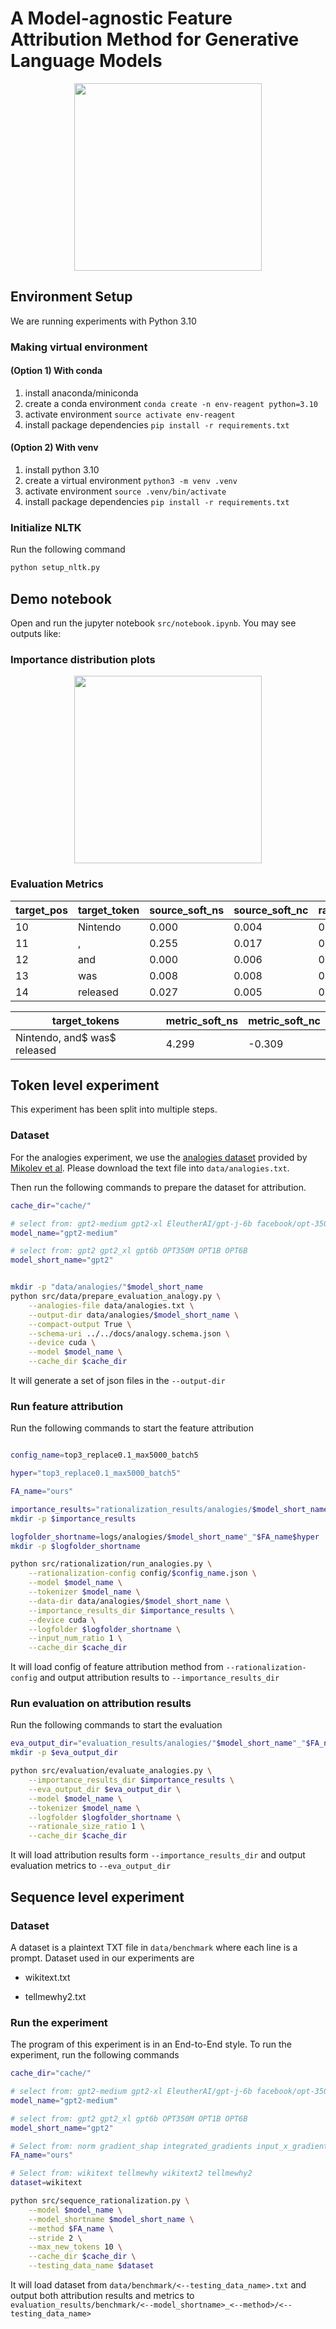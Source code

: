 # A Model-agnostic Feature Attribution Method for Generative Language Models

<p align="center">
<img src="docs/heatmap.png" height="300" />
</p>

## Environment Setup

We are running experiments with Python 3.10

### Making virtual environment

#### (Option 1) With conda

1. install anaconda/miniconda
2. create a conda environment `conda create -n env-reagent python=3.10`
3. activate environment `source activate env-reagent`
4. install package dependencies `pip install -r requirements.txt`

#### (Option 2) With venv

1. install python 3.10
2. create a virtual environment `python3 -m venv .venv`
3. activate environment `source .venv/bin/activate`
4. install package dependencies `pip install -r requirements.txt`

### Initialize NLTK

Run the following command

```sh
python setup_nltk.py
```

## Demo notebook

Open and run the jupyter notebook `src/notebook.ipynb`. You may see outputs like:

### Importance distribution plots

<p align="center">
<img src="docs/im-dist-demo.png" height="300" />
</p>

### Evaluation Metrics

| target_pos | target_token | source_soft_ns | source_soft_nc | rand_soft_ns | rand_soft_nc |
| --- | --- | --- | --- | --- | --- |
| 10 | Nintendo | 0.000 | 0.004 | 0.000 | 0.019 |
| 11 | , | 0.255 | 0.017 | 0.000 | 0.007 |
| 12 | and | 0.000 | 0.006 | 0.004 | 0.017 |
| 13 | was | 0.008 | 0.008 | 0.000 | 0.006 |
| 14 | released | 0.027 | 0.005 | 0.000 | 0.005 |


| target_tokens | metric_soft_ns | metric_soft_nc |
| --- | --- | --- |
| Nintendo$,$ and$ was$ released | 4.299 | -0.309 |


## Token level experiment

This experiment has been split into multiple steps.


<!-- NOTE: NOT REQUIRED ANYMORE -->
<!-- ### Reproducing baseline greedy search and exhaustic search

we use the code from the origin paper, Rationales for Sequential Predictions, to run the greedy search (using their off shef compatible GPT2 model) and exhaustive search.

We then modify their output format to the same format as ours (`src/rationalization/migrate_results_analogies.py`). As they only provide rationales, so we fill the importance scores as 0 for non-rationales. For rationales, the importance scores are 1/n, n is the length of the rationales. It is a pesudo importance scores for using unified evaluation pipeline.  -->

### Dataset

For the analogies experiment, we use the [analogies dataset](https://aclweb.org/aclwiki/Google_analogy_test_set_(State_of_the_art)) provided by [Mikolev et al](https://arxiv.org/abs/1301.3781). Please download the text file into `data/analogies.txt`.

Then run the following commands to prepare the dataset for attribution.

```sh
cache_dir="cache/"

# select from: gpt2-medium gpt2-xl EleutherAI/gpt-j-6b facebook/opt-350m facebook/opt-1.3b KoboldAI/OPT-6.7B-Erebus
model_name="gpt2-medium"

# select from: gpt2 gpt2_xl gpt6b OPT350M OPT1B OPT6B
model_short_name="gpt2" 


mkdir -p "data/analogies/"$model_short_name
python src/data/prepare_evaluation_analogy.py \
    --analogies-file data/analogies.txt \
    --output-dir data/analogies/$model_short_name \
    --compact-output True \
    --schema-uri ../../docs/analogy.schema.json \
    --device cuda \
    --model $model_name \
    --cache_dir $cache_dir 
```

It will generate a set of json files in the `--output-dir`

### Run feature attribution 

Run the following commands to start the feature attribution

```sh

config_name=top3_replace0.1_max5000_batch5

hyper="top3_replace0.1_max5000_batch5"

FA_name="ours"

importance_results="rationalization_results/analogies/$model_short_name_$FA_name/$hyper"
mkdir -p $importance_results

logfolder_shortname=logs/analogies/$model_short_name"_"$FA_name$hyper
mkdir -p $logfolder_shortname

python src/rationalization/run_analogies.py \
    --rationalization-config config/$config_name.json \
    --model $model_name \
    --tokenizer $model_name \
    --data-dir data/analogies/$model_short_name \
    --importance_results_dir $importance_results \
    --device cuda \
    --logfolder $logfolder_shortname \
    --input_num_ratio 1 \
    --cache_dir $cache_dir
```

It will load config of feature attribution method from `--rationalization-config` and output attribution results to `--importance_results_dir`

### Run evaluation on attribution results

Run the following commands to start the evaluation

```sh
eva_output_dir="evaluation_results/analogies/"$model_short_name"_"$FA_name$hyper
mkdir -p $eva_output_dir

python src/evaluation/evaluate_analogies.py \
    --importance_results_dir $importance_results \
    --eva_output_dir $eva_output_dir \
    --model $model_name \
    --tokenizer $model_name \
    --logfolder $logfolder_shortname \
    --rationale_size_ratio 1 \
    --cache_dir $cache_dir
```

It will load attribution results form `--importance_results_dir` and output evaluation metrics to `--eva_output_dir`


## Sequence level experiment

### Dataset

A dataset is a plaintext TXT file in `data/benchmark` where each line is a prompt. Dataset used in our experiments are

- wikitext.txt
<!-- - wikitext2.txt -->
<!-- - tellmewhy.txt -->
- tellmewhy2.txt

<!-- TODO: Data source required -->

### Run the experiment

The program of this experiment is in an End-to-End style. To run the experiment, run the following commands

```sh
cache_dir="cache/"

# select from: gpt2-medium gpt2-xl EleutherAI/gpt-j-6b facebook/opt-350m facebook/opt-1.3b KoboldAI/OPT-6.7B-Erebus
model_name="gpt2-medium"

# select from: gpt2 gpt2_xl gpt6b OPT350M OPT1B OPT6B
model_short_name="gpt2" 

# Select from: norm gradient_shap integrated_gradients input_x_gradient attention attention_rollout attention_last ours
FA_name="ours"

# Select from: wikitext tellmewhy wikitext2 tellmewhy2
dataset=wikitext

python src/sequence_rationalization.py \
    --model $model_name \
    --model_shortname $model_short_name \
    --method $FA_name \
    --stride 2 \
    --max_new_tokens 10 \
    --cache_dir $cache_dir \
    --testing_data_name $dataset
```

It will load dataset from `data/benchmark/<--testing_data_name>.txt` and output both attribution results and metrics to `evaluation_results/benchmark/<--model_shortname>_<--method>/<--testing_data_name>`

